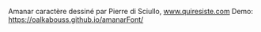 Amanar caractère dessiné par Pierre di Sciullo, www.quiresiste.com
Demo: https://oalkabouss.github.io/amanarFont/
